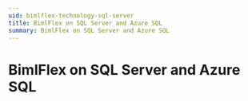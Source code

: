 ```yaml
---
uid: bimlflex-technology-sql-server
title: BimlFlex on SQL Server and Azure SQL
summary: BimlFlex on SQL Server and Azure SQL
---
```


# BimlFlex on SQL Server and Azure SQL
